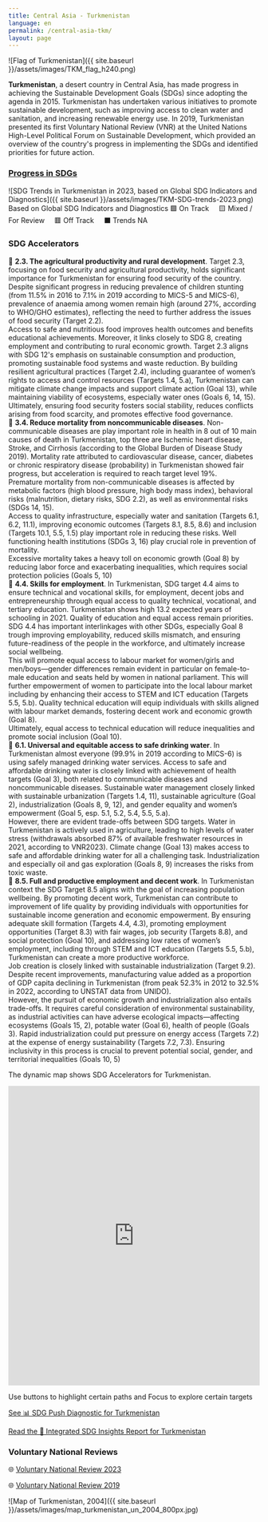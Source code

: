 ```yaml
---
title: Central Asia - Turkmenistan
language: en
permalink: /central-asia-tkm/
layout: page
---
```

![Flag of Turkmenistan]({{ site.baseurl }}/assets/images/TKM_flag_h240.png) 

**Turkmenistan**, a desert country in Central Asia, has made progress in achieving the Sustainable Development Goals (SDGs) since adopting the agenda in 2015. Turkmenistan has undertaken various initiatives to promote sustainable development, such as improving access to clean water and sanitation, and increasing renewable energy use. In 2019, Turkmenistan presented its first Voluntary National Review (VNR) at the United Nations High-Level Political Forum on Sustainable Development, which provided an overview of the country's progress in implementing the SDGs and identified priorities for future action.  


### [Progress in SDGs](https://data.undp.org/sdg-push-diagnostic/TKM/sdg-trends)

![SDG Trends in Turkmenistan in 2023, based on Global SDG Indicators and Diagnostics]({{ site.baseurl }}/assets/images/TKM-SDG-trends-2023.png)  
Based on Global SDG Indicators and Diagnostics 🟩 On Track     🟨 Mixed / For Review     🟥 Off Track     ⬛ Trends NA  
  

### SDG Accelerators

🔷 **2.3. The agricultural productivity and rural development**. Target 2.3, focusing on food security and agricultural productivity, holds significant importance for Turkmenistan for ensuring food security of the country. Despite significant progress in reducing prevalence of children stunting (from 11.5% in 2016 to 7.1% in 2019 according to MICS-5 and MICS-6), prevalence of anaemia among women remain high (around 27%, according to WHO/GHO estimates), reflecting the need to further address the issues of food security (Target 2.2).  
Access to safe and nutritious food improves health outcomes and benefits educational achievements. Moreover, it links closely to SDG 8, creating employment and contributing to rural economic growth. Target 2.3 aligns with SDG 12's emphasis on sustainable consumption and production, promoting sustainable food systems and waste reduction. By building resilient agricultural practices (Target 2.4), including guarantee of women’s rights to access and control resources (Targets 1.4, 5.a), Turkmenistan can mitigate climate change impacts and support climate action (Goal 13), while maintaining viability of ecosystems, especially water ones (Goals 6, 14, 15).  
Ultimately, ensuring food security fosters social stability, reduces conflicts arising from food scarcity, and promotes effective food governance.  
🔷 **3.4. Reduce mortality from noncommunicable diseases**. Non-communicable diseases are play important role in health in 8 out of 10 main causes of death in Turkmenistan, top three are Ischemic heart disease, Stroke, and Cirrhosis (according to the Global Burden of Disease Study 2019). Mortality rate attributed to cardiovascular disease, cancer, diabetes or chronic respiratory disease (probability) in Turkmenistan showed fair progress, but acceleration is required to reach target level 19%.  
Premature mortality from non-communicable diseases is affected by metabolic factors (high blood pressure, high body mass index), behavioral risks (malnutrition, dietary risks, SDG 2.2), as well as environmental risks (SDGs 14, 15).  
Access to quality infrastructure, especially water and sanitation (Targets 6.1, 6.2, 11.1), improving economic outcomes (Targets 8.1, 8.5, 8.6) and inclusion (Targets 10.1, 5.5, 1.5) play important role in reducing these risks. Well functioning health institutions (SDGs 3, 16) play crucial role in prevention of mortality.  
Excessive mortality takes a heavy toll on economic growth (Goal 8) by reducing labor force and exacerbating inequalities, which requires social protection policies (Goals 5, 10)  
🔷 **4.4. Skills for employment**. In Turkmenistan, SDG target 4.4 aims to ensure technical and vocational skills, for employment, decent jobs and entrepreneurship through equal access to quality technical, vocational, and tertiary education. Turkmenistan shows high 13.2 expected years of schooling in 2021. Quality of education and equal access remain priorities. SDG 4.4 has important interlinkages with other SDGs, especially Goal 8 trough improving employability, reduced skills mismatch, and ensuring future-readiness of the people in the workforce, and ultimately increase social wellbeing.  
This will promote equal access to labour market for women/girls and men/boys—gender differences remain evident in particular on female-to-male education and seats held by women in national parliament. This will further empowerment of women to participate into the local labour market including by enhancing their access to STEM and ICT education (Targets 5.5, 5.b). Quality technical education will equip individuals with skills aligned with labour market demands, fostering decent work and economic growth (Goal 8).  
Ultimately, equal access to technical education will reduce inequalities and promote social inclusion (Goal 10).  
🔷 **6.1. Universal and equitable access to safe drinking water**. In Turkmenistan almost everyone (99.9% in 2019 according to MICS-6) is using safely managed drinking water services. Access to safe and affordable drinking water is closely linked with achievement of health targets (Goal 3), both related to communicable diseases and noncommunicable diseases. Sustainable water management closely linked with sustainable urbanization (Targets 1.4, 11), sustainable agriculture (Goal 2), industrialization (Goals 8, 9, 12), and gender equality and women’s empowerment (Goal 5, esp. 5.1, 5.2, 5.4, 5.5, 5.a).  
However, there are evident trade-offs between SDG targets. Water in Turkmenistan is actively used in agriculture, leading to high levels of water stress (withdrawals absorbed 87% of available freshwater resources in 2021, according to VNR2023). Climate change (Goal 13) makes access to safe and affordable drinking water for all a challenging task. Industrialization and especially oil and gas exploration (Goals 8, 9) increases the risks from toxic waste.  
🔷 **8.5. Full and productive employment and decent work**. In Turkmenistan context the SDG Target 8.5 aligns with the goal of increasing population wellbeing. By promoting decent work, Turkmenistan can contribute to improvement of life quality by providing individuals with opportunities for sustainable income generation and economic empowerment. By ensuring adequate skill formation (Targets 4.4, 4.3), promoting employment opportunities (Target 8.3) with fair wages, job security (Targets 8.8), and social protection (Goal 10), and addressing low rates of women’s employment, including through STEM and ICT education (Targets 5.5, 5.b), Turkmenistan can create a more productive workforce.  
Job creation is closely linked with sustainable industrialization (Target 9.2). Despite recent improvements, manufacturing value added as a proportion of GDP capita declining in Turkmenistan (from peak 52.3% in 2012 to 32.5% in 2022, according to UNSTAT data from UNIDO).  
However, the pursuit of economic growth and industrialization also entails trade-offs. It requires careful consideration of environmental sustainability, as industrial activities can have adverse ecological impacts—affecting ecosystems (Goals 15, 2), potable water (Goal 6), health of people (Goals 3). Rapid industrialization could put pressure on energy access (Targets 7.2) at the expense of energy sustainability (Targets 7.2, 7.3). Ensuring inclusivity in this process is crucial to prevent potential social, gender, and territorial inequalities (Goals 10, 5)  


The dynamic map shows SDG Accelerators for Turkmenistan. 

<iframe src="https://embed.kumu.io/20ed8ae31ddd0d8a764441bdfeec3a20" width="100%" height="600" frameborder="0"></iframe>

Use buttons to highlight certain paths and Focus to explore certain targets



[See 📊 SDG Push Diagnostic for Turkmenistan](https://sdgdiagnostics.data.undp.org/TKM)  

[Read the 📑 Integrated SDG Insights Report for Turkmenistan](https://sdgigeneralstorage.blob.core.windows.net/sdg-push/InsightReports/UNDP%20-%20SDG%20TKM.pdf)  
  

### Voluntary National Reviews 

🌐 [Voluntary National Review 2023](https://hlpf.un.org/countries/turkmenistan/voluntary-national-reviews-2023)

🌐 [Voluntary National Review 2019](https://hlpf.un.org/countries/turkmenistan/voluntary-national-review-2019)


![Map of Turkmenistan, 2004]({{ site.baseurl }}/assets/images/map_turkmenistan_un_2004_800px.jpg)
